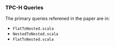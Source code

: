 ### TPC-H Queries

The primary queries referened in the paper are in:
* `FlatToNested.scala`
* `NestedToNested.scala`
* `FlatToNested.scala` 

